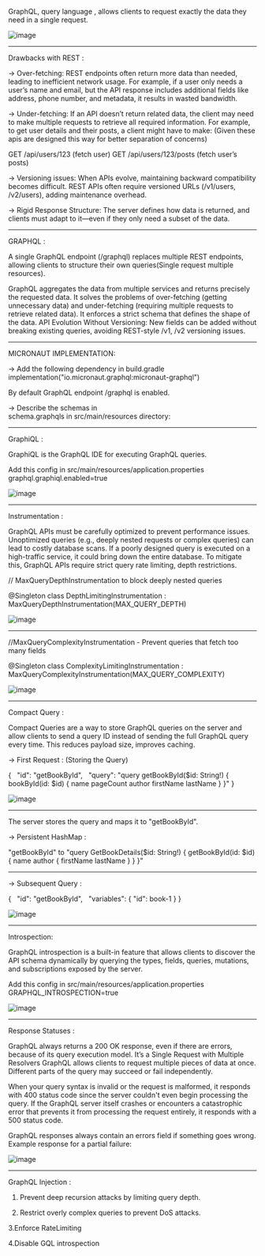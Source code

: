 GraphQL,  query language ,  allows clients to request exactly the data they need in a single request.


![image](https://github.com/user-attachments/assets/c4509243-24b5-47ed-8b58-203661ecdb46)




 ____________                                                                              


Drawbacks with REST :



-> Over-fetching: REST endpoints often return more data than needed, leading to inefficient network usage.
For example, if a user only needs a user’s name and email, but the API response includes additional fields like address, phone number, and metadata, it results in wasted bandwidth.


-> Under-fetching: If an API doesn’t return related data, the client may need to make multiple requests to retrieve all required information.
For example, to get user details and their posts, a client might have to make: (Given these apis are designed this way for  better separation of concerns)


GET /api/users/123 (fetch user)
GET /api/users/123/posts (fetch user’s posts)


-> Versioning issues: When APIs evolve, maintaining backward compatibility becomes difficult. REST APIs often require versioned URLs (/v1/users, /v2/users), adding maintenance overhead.

-> Rigid Response Structure: The server defines how data is returned, and clients must adapt to it—even if they only need a subset of the data.



_______________



GRAPHQL :



A single GraphQL endpoint (/graphql) replaces multiple REST endpoints, allowing clients to structure their own queries(Single request multiple resources).

GraphQL aggregates the data from multiple services and returns precisely the requested data.
It solves the problems of over-fetching (getting unnecessary data) and under-fetching (requiring multiple requests to retrieve related data).
It  enforces a strict schema that defines the shape of the data.
API Evolution Without Versioning: New fields can be added without breaking existing queries, avoiding REST-style /v1, /v2 versioning issues.
   


_____________


MICRONAUT IMPLEMENTATION:



-> Add the following dependency in build.gradle
  implementation("io.micronaut.graphql:micronaut-graphql")

  By default GraphQL endpoint /graphql is enabled.



-> Describe the schemas in
schema.graphqls in src/main/resources directory:



____________



GraphiQL :

GraphiQL is the GraphQL IDE for executing GraphQL queries.

Add this config in src/main/resources/application.properties
graphql.graphiql.enabled=true



![image](https://github.com/user-attachments/assets/d8d5bdc9-4f46-4dc8-a243-ff1af78afab7)





_________________

Instrumentation :

GraphQL APIs must be carefully optimized to prevent performance issues.
Unoptimized queries (e.g., deeply nested requests or complex queries) can lead to costly database scans.
If a poorly designed query is executed on a high-traffic service, it could bring down the entire database.
To mitigate this, GraphQL APIs require strict query rate limiting, depth restrictions.




// MaxQueryDepthInstrumentation to block deeply nested queries

@Singleton
class DepthLimitingInstrumentation : MaxQueryDepthInstrumentation(MAX_QUERY_DEPTH)


![image](https://github.com/user-attachments/assets/ca758a41-2e9e-4bad-b37f-c8d86d59a37c)



_______



//MaxQueryComplexityInstrumentation - Prevent queries that fetch too many fields


@Singleton
class ComplexityLimitingInstrumentation : MaxQueryComplexityInstrumentation(MAX_QUERY_COMPLEXITY)

![image](https://github.com/user-attachments/assets/1e08e0f3-c596-41c2-80d7-d0d6987a85fb)



____________

 
Compact Query :

Compact Queries are a way to store GraphQL queries on the server and allow clients to send a query ID instead of sending the full GraphQL query every time.
This reduces payload size, improves caching.





-> First Request : (Storing the Query)

{
  "id": "getBookById",
  "query": "query getBookById($id: String!) { bookById(id: $id) { name pageCount author firstName lastName } }"
}


![image](https://github.com/user-attachments/assets/26aad707-8846-4f39-9113-46b62058ac8a)



___________


The server stores the query and maps it to "getBookById".



-> Persistent HashMap : 

   "getBookById" to "query GetBookDetails(\$id: String!) { getBookById(id: \$id) { name author { firstName lastName } } }"


___________

-> Subsequent Query :


{
  "id": "getBookById",
  "variables": { "id": book-1 }
} 


![image](https://github.com/user-attachments/assets/d6e15662-9389-44c7-becd-2f13a8811ab7)




________________________





Introspection:

GraphQL introspection is a built-in feature that allows clients to discover the API schema dynamically by querying the types, fields, queries, mutations, and subscriptions exposed by the server.



Add this config in src/main/resources/application.properties
GRAPHQL_INTROSPECTION=true


![image](https://github.com/user-attachments/assets/4c11f6bb-79f4-4cd8-80f1-f5a1ddafc779)



_______________




Response Statuses :

GraphQL always returns a 200 OK response, even if there are errors, because of its query execution model.
It’s a Single Request with Multiple Resolvers
GraphQL allows clients to request multiple pieces of data at once.
Different parts of the query may succeed or fail independently.



When your query syntax is invalid or the request is malformed, it responds with 400 status code since the server couldn't even begin processing the query.
If the GraphQL server itself crashes or encounters a catastrophic error that prevents it from processing the request entirely, it responds with a 500 status code.



GraphQL responses always contain an errors field if something goes wrong.
Example response for a partial failure:


![image](https://github.com/user-attachments/assets/e2f64701-a7f5-4d00-ba7e-c402edcbc975)







__________________



GraphQL Injection :



1. Prevent deep recursion attacks by limiting query depth.

2. Restrict overly complex queries to prevent DoS attacks.

3.Enforce RateLimiting

4.Disable GQL introspection



